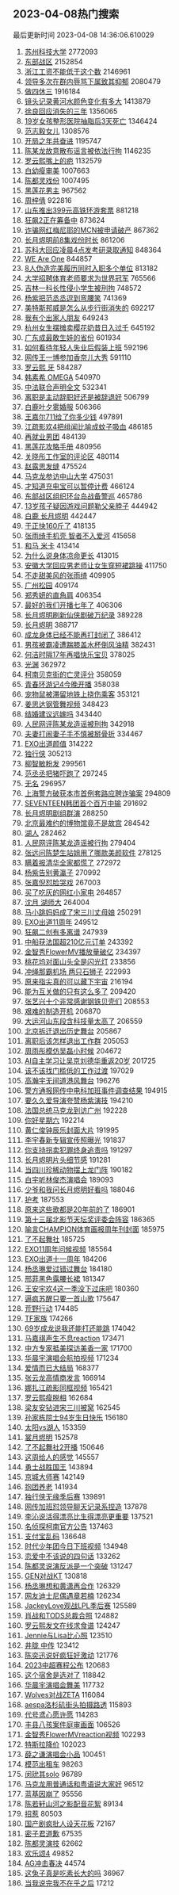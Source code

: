 ## 2023-04-08热门搜索 
最后更新时间 2023-04-08 14:36:06.610029 
1. [苏州科技大学](https://s.weibo.com/weibo?q=%E8%8B%8F%E5%B7%9E%E7%A7%91%E6%8A%80%E5%A4%A7%E5%AD%A6&t=31&band_rank=35&Refer=top) 2772093
1. [东部战区](https://s.weibo.com/weibo?q=%23%E4%B8%9C%E9%83%A8%E6%88%98%E5%8C%BA%23&t=31&band_rank=1&Refer=top) 2152854
1. [浙江工资不能低于这个数](https://s.weibo.com/weibo?q=%23%E6%B5%99%E6%B1%9F%E5%B7%A5%E8%B5%84%E4%B8%8D%E8%83%BD%E4%BD%8E%E4%BA%8E%E8%BF%99%E4%B8%AA%E6%95%B0%23&t=31&band_rank=47&Refer=top) 2146961
1. [领导多次在群内辱骂下属致其抑郁](https://s.weibo.com/weibo?q=%23%E9%A2%86%E5%AF%BC%E5%A4%9A%E6%AC%A1%E5%9C%A8%E7%BE%A4%E5%86%85%E8%BE%B1%E9%AA%82%E4%B8%8B%E5%B1%9E%E8%87%B4%E5%85%B6%E6%8A%91%E9%83%81%23&t=31&band_rank=31&Refer=top) 2080479
1. [做四休三](https://s.weibo.com/weibo?q=%E5%81%9A%E5%9B%9B%E4%BC%91%E4%B8%89&t=31&band_rank=1&Refer=top) 1916184
1. [镜头记录黄河水颜色变化有多大](https://s.weibo.com/weibo?q=%23%E9%95%9C%E5%A4%B4%E8%AE%B0%E5%BD%95%E9%BB%84%E6%B2%B3%E6%B0%B4%E9%A2%9C%E8%89%B2%E5%8F%98%E5%8C%96%E6%9C%89%E5%A4%9A%E5%A4%A7%23&t=31&band_rank=3&Refer=top) 1413879
1. [徐良回应消失的三年](https://s.weibo.com/weibo?q=%23%E5%BE%90%E8%89%AF%E5%9B%9E%E5%BA%94%E6%B6%88%E5%A4%B1%E7%9A%84%E4%B8%89%E5%B9%B4%23&t=31&band_rank=42&Refer=top) 1356065
1. [19岁女孩整形医院抽脂后3天死亡](https://s.weibo.com/weibo?q=%2319%E5%B2%81%E5%A5%B3%E5%AD%A9%E6%95%B4%E5%BD%A2%E5%8C%BB%E9%99%A2%E6%8A%BD%E8%84%82%E5%90%8E3%E5%A4%A9%E6%AD%BB%E4%BA%A1%23&t=31&band_rank=13&Refer=top) 1346424
1. [范志毅女儿](https://s.weibo.com/weibo?q=%E8%8C%83%E5%BF%97%E6%AF%85%E5%A5%B3%E5%84%BF&t=31&band_rank=2&Refer=top) 1308576
1. [开局之年共奋进](https://s.weibo.com/weibo?q=%23%E5%BC%80%E5%B1%80%E4%B9%8B%E5%B9%B4%E5%85%B1%E5%A5%8B%E8%BF%9B%23&t=31&band_rank=3&Refer=top) 1195747
1. [陈某龙故意散布谣言被依法行拘](https://s.weibo.com/weibo?q=%23%E9%99%88%E6%9F%90%E9%BE%99%E6%95%85%E6%84%8F%E6%95%A3%E5%B8%83%E8%B0%A3%E8%A8%80%E8%A2%AB%E4%BE%9D%E6%B3%95%E8%A1%8C%E6%8B%98%23&t=31&band_rank=4&Refer=top) 1146235
1. [罗云熙嘴上的疤](https://s.weibo.com/weibo?q=%23%E7%BD%97%E4%BA%91%E7%86%99%E5%98%B4%E4%B8%8A%E7%9A%84%E7%96%A4%23&t=31&band_rank=4&Refer=top) 1132579
1. [白幼瘦审美](https://s.weibo.com/weibo?q=%E7%99%BD%E5%B9%BC%E7%98%A6%E5%AE%A1%E7%BE%8E&t=31&band_rank=32&Refer=top) 1007663
1. [陈都灵戏份](https://s.weibo.com/weibo?q=%E9%99%88%E9%83%BD%E7%81%B5%E6%88%8F%E4%BB%BD&t=31&band_rank=7&Refer=top) 1007495
1. [黑莲花男主](https://s.weibo.com/weibo?q=%E9%BB%91%E8%8E%B2%E8%8A%B1%E7%94%B7%E4%B8%BB&t=31&band_rank=5&Refer=top) 967562
1. [周梓倩](https://s.weibo.com/weibo?q=%E5%91%A8%E6%A2%93%E5%80%A9&t=31&band_rank=18&Refer=top) 922816
1. [山东推出399元高铁环游套票](https://s.weibo.com/weibo?q=%23%E5%B1%B1%E4%B8%9C%E6%8E%A8%E5%87%BA399%E5%85%83%E9%AB%98%E9%93%81%E7%8E%AF%E6%B8%B8%E5%A5%97%E7%A5%A8%23&t=31&band_rank=34&Refer=top) 881218
1. [狂飙2正在筹备中](https://s.weibo.com/weibo?q=%23%E7%8B%82%E9%A3%992%E6%AD%A3%E5%9C%A8%E7%AD%B9%E5%A4%87%E4%B8%AD%23&t=31&band_rank=37&Refer=top) 873624
1. [诈骗网红梅尼耶的MCN被申请破产](https://s.weibo.com/weibo?q=%23%E8%AF%88%E9%AA%97%E7%BD%91%E7%BA%A2%E6%A2%85%E5%B0%BC%E8%80%B6%E7%9A%84MCN%E8%A2%AB%E7%94%B3%E8%AF%B7%E7%A0%B4%E4%BA%A7%23&t=31&band_rank=6&Refer=top) 867362
1. [长月烬明前8集戏份时长](https://s.weibo.com/weibo?q=%23%E9%95%BF%E6%9C%88%E7%83%AC%E6%98%8E%E5%89%8D8%E9%9B%86%E6%88%8F%E4%BB%BD%E6%97%B6%E9%95%BF%23&t=31&band_rank=35&Refer=top) 861206
1. [苏科大回应凌晨4点发考研录取通知](https://s.weibo.com/weibo?q=%23%E8%8B%8F%E7%A7%91%E5%A4%A7%E5%9B%9E%E5%BA%94%E5%87%8C%E6%99%A84%E7%82%B9%E5%8F%91%E8%80%83%E7%A0%94%E5%BD%95%E5%8F%96%E9%80%9A%E7%9F%A5%23&t=31&band_rank=24&Refer=top) 848364
1. [WE Are One](https://s.weibo.com/weibo?q=WE%20Are%20One&t=31&band_rank=8&Refer=top) 844857
1. [8人伪造完美履历同时入职多个单位](https://s.weibo.com/weibo?q=%238%E4%BA%BA%E4%BC%AA%E9%80%A0%E5%AE%8C%E7%BE%8E%E5%B1%A5%E5%8E%86%E5%90%8C%E6%97%B6%E5%85%A5%E8%81%8C%E5%A4%9A%E4%B8%AA%E5%8D%95%E4%BD%8D%23&t=31&band_rank=12&Refer=top) 813182
1. [大学招聘体育老师要求为世界冠军](https://s.weibo.com/weibo?q=%23%E5%A4%A7%E5%AD%A6%E6%8B%9B%E8%81%98%E4%BD%93%E8%82%B2%E8%80%81%E5%B8%88%E8%A6%81%E6%B1%82%E4%B8%BA%E4%B8%96%E7%95%8C%E5%86%A0%E5%86%9B%23&t=31&band_rank=19&Refer=top) 765566
1. [吉林一科长性侵小学生被刑拘](https://s.weibo.com/weibo?q=%23%E5%90%89%E6%9E%97%E4%B8%80%E7%A7%91%E9%95%BF%E6%80%A7%E4%BE%B5%E5%B0%8F%E5%AD%A6%E7%94%9F%E8%A2%AB%E5%88%91%E6%8B%98%23&t=31&band_rank=4&Refer=top) 748572
1. [杨紫把范丞丞逗到弯腰笑](https://s.weibo.com/weibo?q=%23%E6%9D%A8%E7%B4%AB%E6%8A%8A%E8%8C%83%E4%B8%9E%E4%B8%9E%E9%80%97%E5%88%B0%E5%BC%AF%E8%85%B0%E7%AC%91%23&t=31&band_rank=5&Refer=top) 741369
1. [美特斯邦威是怎么从步行街消失的](https://s.weibo.com/weibo?q=%23%E7%BE%8E%E7%89%B9%E6%96%AF%E9%82%A6%E5%A8%81%E6%98%AF%E6%80%8E%E4%B9%88%E4%BB%8E%E6%AD%A5%E8%A1%8C%E8%A1%97%E6%B6%88%E5%A4%B1%E7%9A%84%23&t=31&band_rank=36&Refer=top) 692217
1. [我有个出家人朋友](https://s.weibo.com/weibo?q=%E6%88%91%E6%9C%89%E4%B8%AA%E5%87%BA%E5%AE%B6%E4%BA%BA%E6%9C%8B%E5%8F%8B&t=31&band_rank=32&Refer=top) 649243
1. [杭州女生摆摊卖樱花奶昔日入过千](https://s.weibo.com/weibo?q=%23%E6%9D%AD%E5%B7%9E%E5%A5%B3%E7%94%9F%E6%91%86%E6%91%8A%E5%8D%96%E6%A8%B1%E8%8A%B1%E5%A5%B6%E6%98%94%E6%97%A5%E5%85%A5%E8%BF%87%E5%8D%83%23&t=31&band_rank=24&Refer=top) 645192
1. [广东成最敢生娃的省份](https://s.weibo.com/weibo?q=%23%E5%B9%BF%E4%B8%9C%E6%88%90%E6%9C%80%E6%95%A2%E7%94%9F%E5%A8%83%E7%9A%84%E7%9C%81%E4%BB%BD%23&t=31&band_rank=23&Refer=top) 601934
1. [如何看待年轻人失业后假装上班](https://s.weibo.com/weibo?q=%23%E5%A6%82%E4%BD%95%E7%9C%8B%E5%BE%85%E5%B9%B4%E8%BD%BB%E4%BA%BA%E5%A4%B1%E4%B8%9A%E5%90%8E%E5%81%87%E8%A3%85%E4%B8%8A%E7%8F%AD%23&t=31&band_rank=9&Refer=top) 592196
1. [网传王一博参加香奈儿大秀](https://s.weibo.com/weibo?q=%23%E7%BD%91%E4%BC%A0%E7%8E%8B%E4%B8%80%E5%8D%9A%E5%8F%82%E5%8A%A0%E9%A6%99%E5%A5%88%E5%84%BF%E5%A4%A7%E7%A7%80%23&t=31&band_rank=49&Refer=top) 591110
1. [罗云熙 牙](https://s.weibo.com/weibo?q=%E7%BD%97%E4%BA%91%E7%86%99%20%E7%89%99&t=31&band_rank=11&Refer=top) 584287
1. [韩素希 OMEGA](https://s.weibo.com/weibo?q=%E9%9F%A9%E7%B4%A0%E5%B8%8C%20OMEGA&t=31&band_rank=7&Refer=top) 540970
1. [中法联合声明全文](https://s.weibo.com/weibo?q=%23%E4%B8%AD%E6%B3%95%E8%81%94%E5%90%88%E5%A3%B0%E6%98%8E%E5%85%A8%E6%96%87%23&t=31&band_rank=8&Refer=top) 532341
1. [离职是主动辞职好还是被辞退好](https://s.weibo.com/weibo?q=%23%E7%A6%BB%E8%81%8C%E6%98%AF%E4%B8%BB%E5%8A%A8%E8%BE%9E%E8%81%8C%E5%A5%BD%E8%BF%98%E6%98%AF%E8%A2%AB%E8%BE%9E%E9%80%80%E5%A5%BD%23&t=31&band_rank=9&Refer=top) 506799
1. [白鹿叶夕雾婚服](https://s.weibo.com/weibo?q=%23%E7%99%BD%E9%B9%BF%E5%8F%B6%E5%A4%95%E9%9B%BE%E5%A9%9A%E6%9C%8D%23&t=31&band_rank=10&Refer=top) 506366
1. [王嘉尔711给了你多少钱](https://s.weibo.com/weibo?q=%23%E7%8E%8B%E5%98%89%E5%B0%94711%E7%BB%99%E4%BA%86%E4%BD%A0%E5%A4%9A%E5%B0%91%E9%92%B1%23&t=31&band_rank=33&Refer=top) 497891
1. [江疏影欢4把绯闻比喻成蚊子吸血](https://s.weibo.com/weibo?q=%23%E6%B1%9F%E7%96%8F%E5%BD%B1%E6%AC%A24%E6%8A%8A%E7%BB%AF%E9%97%BB%E6%AF%94%E5%96%BB%E6%88%90%E8%9A%8A%E5%AD%90%E5%90%B8%E8%A1%80%23&t=31&band_rank=29&Refer=top) 486185
1. [再就业男团](https://s.weibo.com/weibo?q=%E5%86%8D%E5%B0%B1%E4%B8%9A%E7%94%B7%E5%9B%A2&t=31&band_rank=12&Refer=top) 484139
1. [黑莲花攻略手册](https://s.weibo.com/weibo?q=%E9%BB%91%E8%8E%B2%E8%8A%B1%E6%94%BB%E7%95%A5%E6%89%8B%E5%86%8C&t=31&band_rank=24&Refer=top) 480956
1. [关晓彤工作室的评论区](https://s.weibo.com/weibo?q=%23%E5%85%B3%E6%99%93%E5%BD%A4%E5%B7%A5%E4%BD%9C%E5%AE%A4%E7%9A%84%E8%AF%84%E8%AE%BA%E5%8C%BA%23&t=31&band_rank=13&Refer=top) 480114
1. [赵露思发缝](https://s.weibo.com/weibo?q=%23%E8%B5%B5%E9%9C%B2%E6%80%9D%E5%8F%91%E7%BC%9D%23&t=31&band_rank=26&Refer=top) 475524
1. [马克龙参访中山大学](https://s.weibo.com/weibo?q=%23%E9%A9%AC%E5%85%8B%E9%BE%99%E5%8F%82%E8%AE%BF%E4%B8%AD%E5%B1%B1%E5%A4%A7%E5%AD%A6%23&t=31&band_rank=19&Refer=top) 475031
1. [才知道充电宝可以暂停计费](https://s.weibo.com/weibo?q=%23%E6%89%8D%E7%9F%A5%E9%81%93%E5%85%85%E7%94%B5%E5%AE%9D%E5%8F%AF%E4%BB%A5%E6%9A%82%E5%81%9C%E8%AE%A1%E8%B4%B9%23&t=31&band_rank=10&Refer=top) 466124
1. [东部战区组织环台岛战备警巡](https://s.weibo.com/weibo?q=%23%E4%B8%9C%E9%83%A8%E6%88%98%E5%8C%BA%E7%BB%84%E7%BB%87%E7%8E%AF%E5%8F%B0%E5%B2%9B%E6%88%98%E5%A4%87%E8%AD%A6%E5%B7%A1%23&t=31&band_rank=10&Refer=top) 465786
1. [13岁孩子疑因游戏问题勒父亲脖子](https://s.weibo.com/weibo?q=%2313%E5%B2%81%E5%AD%A9%E5%AD%90%E7%96%91%E5%9B%A0%E6%B8%B8%E6%88%8F%E9%97%AE%E9%A2%98%E5%8B%92%E7%88%B6%E4%BA%B2%E8%84%96%E5%AD%90%23&t=31&band_rank=30&Refer=top) 444942
1. [白鹿 长月烬明](https://s.weibo.com/weibo?q=%E7%99%BD%E9%B9%BF%20%E9%95%BF%E6%9C%88%E7%83%AC%E6%98%8E&t=31&band_rank=22&Refer=top) 442447
1. [于正快160斤了](https://s.weibo.com/weibo?q=%23%E4%BA%8E%E6%AD%A3%E5%BF%AB160%E6%96%A4%E4%BA%86%23&t=31&band_rank=26&Refer=top) 418135
1. [张雨绮手机壳 智者不入爱河](https://s.weibo.com/weibo?q=%E5%BC%A0%E9%9B%A8%E7%BB%AE%E6%89%8B%E6%9C%BA%E5%A3%B3%20%E6%99%BA%E8%80%85%E4%B8%8D%E5%85%A5%E7%88%B1%E6%B2%B3&t=31&band_rank=11&Refer=top) 415658
1. [和马 米卡](https://s.weibo.com/weibo?q=%E5%92%8C%E9%A9%AC%20%E7%B1%B3%E5%8D%A1&t=31&band_rank=12&Refer=top) 413414
1. [为什么说身体凉命更长](https://s.weibo.com/weibo?q=%23%E4%B8%BA%E4%BB%80%E4%B9%88%E8%AF%B4%E8%BA%AB%E4%BD%93%E5%87%89%E5%91%BD%E6%9B%B4%E9%95%BF%23&t=31&band_rank=15&Refer=top) 413015
1. [安徽大学回应男老师让女生穿短裙跳操](https://s.weibo.com/weibo?q=%23%E5%AE%89%E5%BE%BD%E5%A4%A7%E5%AD%A6%E5%9B%9E%E5%BA%94%E7%94%B7%E8%80%81%E5%B8%88%E8%AE%A9%E5%A5%B3%E7%94%9F%E7%A9%BF%E7%9F%AD%E8%A3%99%E8%B7%B3%E6%93%8D%23&t=31&band_rank=13&Refer=top) 411750
1. [不走甜美风的张雨绮](https://s.weibo.com/weibo?q=%23%E4%B8%8D%E8%B5%B0%E7%94%9C%E7%BE%8E%E9%A3%8E%E7%9A%84%E5%BC%A0%E9%9B%A8%E7%BB%AE%23&t=31&band_rank=11&Refer=top) 409905
1. [广州松园](https://s.weibo.com/weibo?q=%E5%B9%BF%E5%B7%9E%E6%9D%BE%E5%9B%AD&t=31&band_rank=14&Refer=top) 409174
1. [郑秀妍的直角肩](https://s.weibo.com/weibo?q=%23%E9%83%91%E7%A7%80%E5%A6%8D%E7%9A%84%E7%9B%B4%E8%A7%92%E8%82%A9%23&t=31&band_rank=41&Refer=top) 406354
1. [最好的我们开播七年了](https://s.weibo.com/weibo?q=%23%E6%9C%80%E5%A5%BD%E7%9A%84%E6%88%91%E4%BB%AC%E5%BC%80%E6%92%AD%E4%B8%83%E5%B9%B4%E4%BA%86%23&t=31&band_rank=31&Refer=top) 406306
1. [长月烬明刷新仙侠剧破万纪录](https://s.weibo.com/weibo?q=%23%E9%95%BF%E6%9C%88%E7%83%AC%E6%98%8E%E5%88%B7%E6%96%B0%E4%BB%99%E4%BE%A0%E5%89%A7%E7%A0%B4%E4%B8%87%E7%BA%AA%E5%BD%95%23&t=31&band_rank=13&Refer=top) 389228
1. [长月烬明](https://s.weibo.com/weibo?q=%E9%95%BF%E6%9C%88%E7%83%AC%E6%98%8E&t=31&band_rank=16&Refer=top) 388717
1. [成龙身体已经不能再打封闭了](https://s.weibo.com/weibo?q=%23%E6%88%90%E9%BE%99%E8%BA%AB%E4%BD%93%E5%B7%B2%E7%BB%8F%E4%B8%8D%E8%83%BD%E5%86%8D%E6%89%93%E5%B0%81%E9%97%AD%E4%BA%86%23&t=31&band_rank=17&Refer=top) 386412
1. [男孩被霸凌遭踹膝盖水杯倒风油精](https://s.weibo.com/weibo?q=%23%E7%94%B7%E5%AD%A9%E8%A2%AB%E9%9C%B8%E5%87%8C%E9%81%AD%E8%B8%B9%E8%86%9D%E7%9B%96%E6%B0%B4%E6%9D%AF%E5%80%92%E9%A3%8E%E6%B2%B9%E7%B2%BE%23&t=31&band_rank=44&Refer=top) 382431
1. [何洁时隔17年再唱快乐宝贝](https://s.weibo.com/weibo?q=%23%E4%BD%95%E6%B4%81%E6%97%B6%E9%9A%9417%E5%B9%B4%E5%86%8D%E5%94%B1%E5%BF%AB%E4%B9%90%E5%AE%9D%E8%B4%9D%23&t=31&band_rank=40&Refer=top) 378025
1. [光渊](https://s.weibo.com/weibo?q=%E5%85%89%E6%B8%8A&t=31&band_rank=23&Refer=top) 362972
1. [柯南贝克街的亡灵评分](https://s.weibo.com/weibo?q=%23%E6%9F%AF%E5%8D%97%E8%B4%9D%E5%85%8B%E8%A1%97%E7%9A%84%E4%BA%A1%E7%81%B5%E8%AF%84%E5%88%86%23&t=31&band_rank=43&Refer=top) 358059
1. [青春环游记4今晚开播](https://s.weibo.com/weibo?q=%23%E9%9D%92%E6%98%A5%E7%8E%AF%E6%B8%B8%E8%AE%B04%E4%BB%8A%E6%99%9A%E5%BC%80%E6%92%AD%23&t=31&band_rank=27&Refer=top) 358038
1. [宠物鼠被滞留地铁上挠伤乘客](https://s.weibo.com/weibo?q=%23%E5%AE%A0%E7%89%A9%E9%BC%A0%E8%A2%AB%E6%BB%9E%E7%95%99%E5%9C%B0%E9%93%81%E4%B8%8A%E6%8C%A0%E4%BC%A4%E4%B9%98%E5%AE%A2%23&t=31&band_rank=49&Refer=top) 353121
1. [姜思达钢管舞视频](https://s.weibo.com/weibo?q=%23%E5%A7%9C%E6%80%9D%E8%BE%BE%E9%92%A2%E7%AE%A1%E8%88%9E%E8%A7%86%E9%A2%91%23&t=31&band_rank=21&Refer=top) 348423
1. [结婚建议远嫁吗](https://s.weibo.com/weibo?q=%23%E7%BB%93%E5%A9%9A%E5%BB%BA%E8%AE%AE%E8%BF%9C%E5%AB%81%E5%90%97%23&t=31&band_rank=49&Refer=top) 343440
1. [人民网评陈某龙造谣被刑拘](https://s.weibo.com/weibo?q=%23%E4%BA%BA%E6%B0%91%E7%BD%91%E8%AF%84%E9%99%88%E6%9F%90%E9%BE%99%E9%80%A0%E8%B0%A3%E8%A2%AB%E5%88%91%E6%8B%98%23&t=31&band_rank=36&Refer=top) 342918
1. [夫妻打闹妻子手不慎被掰骨折](https://s.weibo.com/weibo?q=%23%E5%A4%AB%E5%A6%BB%E6%89%93%E9%97%B9%E5%A6%BB%E5%AD%90%E6%89%8B%E4%B8%8D%E6%85%8E%E8%A2%AB%E6%8E%B0%E9%AA%A8%E6%8A%98%23&t=31&band_rank=48&Refer=top) 334467
1. [EXO出道颜值](https://s.weibo.com/weibo?q=%23EXO%E5%87%BA%E9%81%93%E9%A2%9C%E5%80%BC%23&t=31&band_rank=35&Refer=top) 314222
1. [独行侠](https://s.weibo.com/weibo?q=%E7%8B%AC%E8%A1%8C%E4%BE%A0&t=31&band_rank=47&Refer=top) 305213
1. [柳智敏粉发](https://s.weibo.com/weibo?q=%23%E6%9F%B3%E6%99%BA%E6%95%8F%E7%B2%89%E5%8F%91%23&t=31&band_rank=31&Refer=top) 299561
1. [范丞丞把猪吓跑了](https://s.weibo.com/weibo?q=%23%E8%8C%83%E4%B8%9E%E4%B8%9E%E6%8A%8A%E7%8C%AA%E5%90%93%E8%B7%91%E4%BA%86%23&t=31&band_rank=18&Refer=top) 297245
1. [无名](https://s.weibo.com/weibo?q=%E6%97%A0%E5%90%8D&t=31&band_rank=27&Refer=top) 296957
1. [上海警方破获本市首例套路应聘诈骗案](https://s.weibo.com/weibo?q=%23%E4%B8%8A%E6%B5%B7%E8%AD%A6%E6%96%B9%E7%A0%B4%E8%8E%B7%E6%9C%AC%E5%B8%82%E9%A6%96%E4%BE%8B%E5%A5%97%E8%B7%AF%E5%BA%94%E8%81%98%E8%AF%88%E9%AA%97%E6%A1%88%23&t=31&band_rank=33&Refer=top) 294809
1. [SEVENTEEN韩团首个百万中输](https://s.weibo.com/weibo?q=%23SEVENTEEN%E9%9F%A9%E5%9B%A2%E9%A6%96%E4%B8%AA%E7%99%BE%E4%B8%87%E4%B8%AD%E8%BE%93%23&t=31&band_rank=21&Refer=top) 291692
1. [长月烬明剧组群演](https://s.weibo.com/weibo?q=%23%E9%95%BF%E6%9C%88%E7%83%AC%E6%98%8E%E5%89%A7%E7%BB%84%E7%BE%A4%E6%BC%94%23&t=31&band_rank=34&Refer=top) 288250
1. [北京最难约的博物馆竟不是故宫](https://s.weibo.com/weibo?q=%23%E5%8C%97%E4%BA%AC%E6%9C%80%E9%9A%BE%E7%BA%A6%E7%9A%84%E5%8D%9A%E7%89%A9%E9%A6%86%E7%AB%9F%E4%B8%8D%E6%98%AF%E6%95%85%E5%AE%AB%23&t=31&band_rank=49&Refer=top) 284542
1. [湖人](https://s.weibo.com/weibo?q=%E6%B9%96%E4%BA%BA&t=31&band_rank=26&Refer=top) 282462
1. [人民网评陈某龙造谣被行拘](https://s.weibo.com/weibo?q=%23%E4%BA%BA%E6%B0%91%E7%BD%91%E8%AF%84%E9%99%88%E6%9F%90%E9%BE%99%E9%80%A0%E8%B0%A3%E8%A2%AB%E8%A1%8C%E6%8B%98%23&t=31&band_rank=28&Refer=top) 279404
1. [张远问陈楚生站姐用了哪款美颜软件](https://s.weibo.com/weibo?q=%23%E5%BC%A0%E8%BF%9C%E9%97%AE%E9%99%88%E6%A5%9A%E7%94%9F%E7%AB%99%E5%A7%90%E7%94%A8%E4%BA%86%E5%93%AA%E6%AC%BE%E7%BE%8E%E9%A2%9C%E8%BD%AF%E4%BB%B6%23&t=31&band_rank=23&Refer=top) 278125
1. [瞒着报清华全家都慌了](https://s.weibo.com/weibo?q=%23%E7%9E%92%E7%9D%80%E6%8A%A5%E6%B8%85%E5%8D%8E%E5%85%A8%E5%AE%B6%E9%83%BD%E6%85%8C%E4%BA%86%23&t=31&band_rank=35&Refer=top) 272972
1. [杨紫告别黄瀛子](https://s.weibo.com/weibo?q=%23%E6%9D%A8%E7%B4%AB%E5%91%8A%E5%88%AB%E9%BB%84%E7%80%9B%E5%AD%90%23&t=31&band_rank=18&Refer=top) 270992
1. [张嘉倪怼脸哭戏](https://s.weibo.com/weibo?q=%23%E5%BC%A0%E5%98%89%E5%80%AA%E6%80%BC%E8%84%B8%E5%93%AD%E6%88%8F%23&t=31&band_rank=45&Refer=top) 267003
1. [买了吃灰的网红小家电](https://s.weibo.com/weibo?q=%23%E4%B9%B0%E4%BA%86%E5%90%83%E7%81%B0%E7%9A%84%E7%BD%91%E7%BA%A2%E5%B0%8F%E5%AE%B6%E7%94%B5%23&t=31&band_rank=49&Refer=top) 264857
1. [沈月 湖师大](https://s.weibo.com/weibo?q=%E6%B2%88%E6%9C%88%20%E6%B9%96%E5%B8%88%E5%A4%A7&t=31&band_rank=19&Refer=top) 264004
1. [马小跳妈妈成了宋三川丈母娘](https://s.weibo.com/weibo?q=%23%E9%A9%AC%E5%B0%8F%E8%B7%B3%E5%A6%88%E5%A6%88%E6%88%90%E4%BA%86%E5%AE%8B%E4%B8%89%E5%B7%9D%E4%B8%88%E6%AF%8D%E5%A8%98%23&t=31&band_rank=20&Refer=top) 250291
1. [EXO出道11周年](https://s.weibo.com/weibo?q=EXO%E5%87%BA%E9%81%9311%E5%91%A8%E5%B9%B4&t=31&band_rank=21&Refer=top) 249512
1. [狂飙二创有多离谱](https://s.weibo.com/weibo?q=%23%E7%8B%82%E9%A3%99%E4%BA%8C%E5%88%9B%E6%9C%89%E5%A4%9A%E7%A6%BB%E8%B0%B1%23&t=31&band_rank=22&Refer=top) 247939
1. [中船获法国超210亿元订单](https://s.weibo.com/weibo?q=%23%E4%B8%AD%E8%88%B9%E8%8E%B7%E6%B3%95%E5%9B%BD%E8%B6%85210%E4%BA%BF%E5%85%83%E8%AE%A2%E5%8D%95%23&t=31&band_rank=46&Refer=top) 243392
1. [金智秀FlowerMV播放量破亿](https://s.weibo.com/weibo?q=%23%E9%87%91%E6%99%BA%E7%A7%80FlowerMV%E6%92%AD%E6%94%BE%E9%87%8F%E7%A0%B4%E4%BA%BF%23&t=31&band_rank=37&Refer=top) 234397
1. [桃花坞对面山头全是闪光灯](https://s.weibo.com/weibo?q=%23%E6%A1%83%E8%8A%B1%E5%9D%9E%E5%AF%B9%E9%9D%A2%E5%B1%B1%E5%A4%B4%E5%85%A8%E6%98%AF%E9%97%AA%E5%85%89%E7%81%AF%23&t=31&band_rank=26&Refer=top) 233856
1. [冲绳那霸机场 两只石狮子](https://s.weibo.com/weibo?q=%E5%86%B2%E7%BB%B3%E9%82%A3%E9%9C%B8%E6%9C%BA%E5%9C%BA%20%E4%B8%A4%E5%8F%AA%E7%9F%B3%E7%8B%AE%E5%AD%90&t=31&band_rank=40&Refer=top) 222993
1. [原来指尖真的可以藏下宇宙](https://s.weibo.com/weibo?q=%23%E5%8E%9F%E6%9D%A5%E6%8C%87%E5%B0%96%E7%9C%9F%E7%9A%84%E5%8F%AF%E4%BB%A5%E8%97%8F%E4%B8%8B%E5%AE%87%E5%AE%99%23&t=31&band_rank=34&Refer=top) 216194
1. [能为互关做的只有这么多了](https://s.weibo.com/weibo?q=%E8%83%BD%E4%B8%BA%E4%BA%92%E5%85%B3%E5%81%9A%E7%9A%84%E5%8F%AA%E6%9C%89%E8%BF%99%E4%B9%88%E5%A4%9A%E4%BA%86&t=31&band_rank=33&Refer=top) 209420
1. [张艺兴十个非常感谢钢铁贝壳们](https://s.weibo.com/weibo?q=%23%E5%BC%A0%E8%89%BA%E5%85%B4%E5%8D%81%E4%B8%AA%E9%9D%9E%E5%B8%B8%E6%84%9F%E8%B0%A2%E9%92%A2%E9%93%81%E8%B4%9D%E5%A3%B3%E4%BB%AC%23&t=31&band_rank=36&Refer=top) 208553
1. [艰难的制造开机](https://s.weibo.com/weibo?q=%23%E8%89%B0%E9%9A%BE%E7%9A%84%E5%88%B6%E9%80%A0%E5%BC%80%E6%9C%BA%23&t=31&band_rank=28&Refer=top) 206870
1. [大运河山东段含科技量太高了](https://s.weibo.com/weibo?q=%23%E5%A4%A7%E8%BF%90%E6%B2%B3%E5%B1%B1%E4%B8%9C%E6%AE%B5%E5%90%AB%E7%A7%91%E6%8A%80%E9%87%8F%E5%A4%AA%E9%AB%98%E4%BA%86%23&t=31&band_rank=34&Refer=top) 206559
1. [北京拆迁退出历史舞台](https://s.weibo.com/weibo?q=%23%E5%8C%97%E4%BA%AC%E6%8B%86%E8%BF%81%E9%80%80%E5%87%BA%E5%8E%86%E5%8F%B2%E8%88%9E%E5%8F%B0%23&t=31&band_rank=30&Refer=top) 205867
1. [离职后该怎样退出工作群](https://s.weibo.com/weibo?q=%23%E7%A6%BB%E8%81%8C%E5%90%8E%E8%AF%A5%E6%80%8E%E6%A0%B7%E9%80%80%E5%87%BA%E5%B7%A5%E4%BD%9C%E7%BE%A4%23&t=31&band_rank=23&Refer=top) 205053
1. [周雨彤模仿吴磊小时候](https://s.weibo.com/weibo?q=%23%E5%91%A8%E9%9B%A8%E5%BD%A4%E6%A8%A1%E4%BB%BF%E5%90%B4%E7%A3%8A%E5%B0%8F%E6%97%B6%E5%80%99%23&t=31&band_rank=34&Refer=top) 204672
1. [AI自主学习让吴京刘德华重返20岁](https://s.weibo.com/weibo?q=%23AI%E8%87%AA%E4%B8%BB%E5%AD%A6%E4%B9%A0%E8%AE%A9%E5%90%B4%E4%BA%AC%E5%88%98%E5%BE%B7%E5%8D%8E%E9%87%8D%E8%BF%9420%E5%B2%81%23&t=31&band_rank=33&Refer=top) 201725
1. [该不该找门槛低的工作过渡](https://s.weibo.com/weibo?q=%23%E8%AF%A5%E4%B8%8D%E8%AF%A5%E6%89%BE%E9%97%A8%E6%A7%9B%E4%BD%8E%E7%9A%84%E5%B7%A5%E4%BD%9C%E8%BF%87%E6%B8%A1%23&t=31&band_rank=34&Refer=top) 197029
1. [高瀚宇无间道港风舞台](https://s.weibo.com/weibo?q=%23%E9%AB%98%E7%80%9A%E5%AE%87%E6%97%A0%E9%97%B4%E9%81%93%E6%B8%AF%E9%A3%8E%E8%88%9E%E5%8F%B0%23&t=31&band_rank=35&Refer=top) 196276
1. [警方通报网传中电科加班事件调查结果](https://s.weibo.com/weibo?q=%23%E8%AD%A6%E6%96%B9%E9%80%9A%E6%8A%A5%E7%BD%91%E4%BC%A0%E4%B8%AD%E7%94%B5%E7%A7%91%E5%8A%A0%E7%8F%AD%E4%BA%8B%E4%BB%B6%E8%B0%83%E6%9F%A5%E7%BB%93%E6%9E%9C%23&t=31&band_rank=24&Refer=top) 194915
1. [要久久爱导演夸赞杨紫演技](https://s.weibo.com/weibo?q=%23%E8%A6%81%E4%B9%85%E4%B9%85%E7%88%B1%E5%AF%BC%E6%BC%94%E5%A4%B8%E8%B5%9E%E6%9D%A8%E7%B4%AB%E6%BC%94%E6%8A%80%23&t=31&band_rank=36&Refer=top) 194210
1. [法国总统马克龙到访广州](https://s.weibo.com/weibo?q=%23%E6%B3%95%E5%9B%BD%E6%80%BB%E7%BB%9F%E9%A9%AC%E5%85%8B%E9%BE%99%E5%88%B0%E8%AE%BF%E5%B9%BF%E5%B7%9E%23&t=31&band_rank=25&Refer=top) 192228
1. [你好星期六](https://s.weibo.com/weibo?q=%E4%BD%A0%E5%A5%BD%E6%98%9F%E6%9C%9F%E5%85%AD&t=31&band_rank=26&Refer=top) 192214
1. [黄仁俊钟辰乐封面大片](https://s.weibo.com/weibo?q=%23%E9%BB%84%E4%BB%81%E4%BF%8A%E9%92%9F%E8%BE%B0%E4%B9%90%E5%B0%81%E9%9D%A2%E5%A4%A7%E7%89%87%23&t=31&band_rank=35&Refer=top) 191995
1. [李宇春新专辑宣传照曝光](https://s.weibo.com/weibo?q=%23%E6%9D%8E%E5%AE%87%E6%98%A5%E6%96%B0%E4%B8%93%E8%BE%91%E5%AE%A3%E4%BC%A0%E7%85%A7%E6%9B%9D%E5%85%89%23&t=31&band_rank=37&Refer=top) 191837
1. [你支持拐卖犯罪终身追责吗](https://s.weibo.com/weibo?q=%23%E4%BD%A0%E6%94%AF%E6%8C%81%E6%8B%90%E5%8D%96%E7%8A%AF%E7%BD%AA%E7%BB%88%E8%BA%AB%E8%BF%BD%E8%B4%A3%E5%90%97%23&t=31&band_rank=38&Refer=top) 191297
1. [长月烬明片头细节感](https://s.weibo.com/weibo?q=%23%E9%95%BF%E6%9C%88%E7%83%AC%E6%98%8E%E7%89%87%E5%A4%B4%E7%BB%86%E8%8A%82%E6%84%9F%23&t=31&band_rank=39&Refer=top) 191281
1. [当四川珍稀动物摆上龙门阵](https://s.weibo.com/weibo?q=%23%E5%BD%93%E5%9B%9B%E5%B7%9D%E7%8F%8D%E7%A8%80%E5%8A%A8%E7%89%A9%E6%91%86%E4%B8%8A%E9%BE%99%E9%97%A8%E9%98%B5%23&t=31&band_rank=41&Refer=top) 190182
1. [白宇听林俊杰演唱会](https://s.weibo.com/weibo?q=%23%E7%99%BD%E5%AE%87%E5%90%AC%E6%9E%97%E4%BF%8A%E6%9D%B0%E6%BC%94%E5%94%B1%E4%BC%9A%23&t=31&band_rank=33&Refer=top) 189093
1. [少爷和我问长月烬明好看吗](https://s.weibo.com/weibo?q=%23%E5%B0%91%E7%88%B7%E5%92%8C%E6%88%91%E9%97%AE%E9%95%BF%E6%9C%88%E7%83%AC%E6%98%8E%E5%A5%BD%E7%9C%8B%E5%90%97%23&t=31&band_rank=26&Refer=top) 188046
1. [护考](https://s.weibo.com/weibo?q=%E6%8A%A4%E8%80%83&t=31&band_rank=33&Refer=top) 187553
1. [原来这些歌都是20年前的了](https://s.weibo.com/weibo?q=%23%E5%8E%9F%E6%9D%A5%E8%BF%99%E4%BA%9B%E6%AD%8C%E9%83%BD%E6%98%AF20%E5%B9%B4%E5%89%8D%E7%9A%84%E4%BA%86%23&t=31&band_rank=43&Refer=top) 186901
1. [第十三届北影节天坛奖评委会阵容](https://s.weibo.com/weibo?q=%23%E7%AC%AC%E5%8D%81%E4%B8%89%E5%B1%8A%E5%8C%97%E5%BD%B1%E8%8A%82%E5%A4%A9%E5%9D%9B%E5%A5%96%E8%AF%84%E5%A7%94%E4%BC%9A%E9%98%B5%E5%AE%B9%23&t=31&band_rank=34&Refer=top) 186365
1. [喻言CHAMPION体育画报周年刊封面](https://s.weibo.com/weibo?q=%23%E5%96%BB%E8%A8%80CHAMPION%E4%BD%93%E8%82%B2%E7%94%BB%E6%8A%A5%E5%91%A8%E5%B9%B4%E5%88%8A%E5%B0%81%E9%9D%A2%23&t=31&band_rank=42&Refer=top) 185975
1. [了不起舞社](https://s.weibo.com/weibo?q=%E4%BA%86%E4%B8%8D%E8%B5%B7%E8%88%9E%E7%A4%BE&t=31&band_rank=28&Refer=top) 185725
1. [EXO11周年问候视频](https://s.weibo.com/weibo?q=%23EXO11%E5%91%A8%E5%B9%B4%E9%97%AE%E5%80%99%E8%A7%86%E9%A2%91%23&t=31&band_rank=31&Refer=top) 185564
1. [EXO出道十一周年](https://s.weibo.com/weibo?q=%23EXO%E5%87%BA%E9%81%93%E5%8D%81%E4%B8%80%E5%91%A8%E5%B9%B4%23&t=31&band_rank=23&Refer=top) 184206
1. [杨丞琳爱过错过舞台](https://s.weibo.com/weibo?q=%23%E6%9D%A8%E4%B8%9E%E7%90%B3%E7%88%B1%E8%BF%87%E9%94%99%E8%BF%87%E8%88%9E%E5%8F%B0%23&t=31&band_rank=33&Refer=top) 184180
1. [邢菲黑色露腰长裙](https://s.weibo.com/weibo?q=%23%E9%82%A2%E8%8F%B2%E9%BB%91%E8%89%B2%E9%9C%B2%E8%85%B0%E9%95%BF%E8%A3%99%23&t=31&band_rank=27&Refer=top) 181347
1. [王安宇欢4这一季没下过床吧](https://s.weibo.com/weibo?q=%23%E7%8E%8B%E5%AE%89%E5%AE%87%E6%AC%A24%E8%BF%99%E4%B8%80%E5%AD%A3%E6%B2%A1%E4%B8%8B%E8%BF%87%E5%BA%8A%E5%90%A7%23&t=31&band_rank=28&Refer=top) 180360
1. [逼疯苏醒只要一首山歌](https://s.weibo.com/weibo?q=%23%E9%80%BC%E7%96%AF%E8%8B%8F%E9%86%92%E5%8F%AA%E8%A6%81%E4%B8%80%E9%A6%96%E5%B1%B1%E6%AD%8C%23&t=31&band_rank=12&Refer=top) 175647
1. [荒野行动](https://s.weibo.com/weibo?q=%E8%8D%92%E9%87%8E%E8%A1%8C%E5%8A%A8&t=31&band_rank=39&Refer=top) 174485
1. [TF家族](https://s.weibo.com/weibo?q=TF%E5%AE%B6%E6%97%8F&t=31&band_rank=26&Refer=top) 174266
1. [69岁成龙说我还能打还能跳](https://s.weibo.com/weibo?q=%2369%E5%B2%81%E6%88%90%E9%BE%99%E8%AF%B4%E6%88%91%E8%BF%98%E8%83%BD%E6%89%93%E8%BF%98%E8%83%BD%E8%B7%B3%23&t=31&band_rank=37&Refer=top) 174042
1. [马嘉祺声生不息reaction](https://s.weibo.com/weibo?q=%23%E9%A9%AC%E5%98%89%E7%A5%BA%E5%A3%B0%E7%94%9F%E4%B8%8D%E6%81%AFreaction%23&t=31&band_rank=45&Refer=top) 173471
1. [中方专家抵美探访美香一家](https://s.weibo.com/weibo?q=%23%E4%B8%AD%E6%96%B9%E4%B8%93%E5%AE%B6%E6%8A%B5%E7%BE%8E%E6%8E%A2%E8%AE%BF%E7%BE%8E%E9%A6%99%E4%B8%80%E5%AE%B6%23&t=31&band_rank=29&Refer=top) 171700
1. [华晨宇演唱会航拍视频](https://s.weibo.com/weibo?q=%23%E5%8D%8E%E6%99%A8%E5%AE%87%E6%BC%94%E5%94%B1%E4%BC%9A%E8%88%AA%E6%8B%8D%E8%A7%86%E9%A2%91%23&t=31&band_rank=28&Refer=top) 171234
1. [爱情而已大结局](https://s.weibo.com/weibo?q=%23%E7%88%B1%E6%83%85%E8%80%8C%E5%B7%B2%E5%A4%A7%E7%BB%93%E5%B1%80%23&t=31&band_rank=32&Refer=top) 168377
1. [张云龙高情商发言](https://s.weibo.com/weibo?q=%23%E5%BC%A0%E4%BA%91%E9%BE%99%E9%AB%98%E6%83%85%E5%95%86%E5%8F%91%E8%A8%80%23&t=31&band_rank=31&Refer=top) 166914
1. [娜扎江疏影同框视频](https://s.weibo.com/weibo?q=%23%E5%A8%9C%E6%89%8E%E6%B1%9F%E7%96%8F%E5%BD%B1%E5%90%8C%E6%A1%86%E8%A7%86%E9%A2%91%23&t=31&band_rank=41&Refer=top) 165421
1. [罗云熙瘦脱相](https://s.weibo.com/weibo?q=%E7%BD%97%E4%BA%91%E7%86%99%E7%98%A6%E8%84%B1%E7%9B%B8&t=31&band_rank=31&Refer=top) 162684
1. [梁友安钻进宋三川被窝](https://s.weibo.com/weibo?q=%23%E6%A2%81%E5%8F%8B%E5%AE%89%E9%92%BB%E8%BF%9B%E5%AE%8B%E4%B8%89%E5%B7%9D%E8%A2%AB%E7%AA%9D%23&t=31&band_rank=46&Refer=top) 162545
1. [孙家栋院士94岁生日快乐](https://s.weibo.com/weibo?q=%23%E5%AD%99%E5%AE%B6%E6%A0%8B%E9%99%A2%E5%A3%AB94%E5%B2%81%E7%94%9F%E6%97%A5%E5%BF%AB%E4%B9%90%23&t=31&band_rank=37&Refer=top) 156180
1. [太阳vs湖人](https://s.weibo.com/weibo?q=%23%E5%A4%AA%E9%98%B3vs%E6%B9%96%E4%BA%BA%23&t=31&band_rank=38&Refer=top) 153359
1. [裳月烬明](https://s.weibo.com/weibo?q=%E8%A3%B3%E6%9C%88%E7%83%AC%E6%98%8E&t=31&band_rank=33&Refer=top) 152578
1. [了不起舞社2开播](https://s.weibo.com/weibo?q=%23%E4%BA%86%E4%B8%8D%E8%B5%B7%E8%88%9E%E7%A4%BE2%E5%BC%80%E6%92%AD%23&t=31&band_rank=46&Refer=top) 150646
1. [这周给人的感觉](https://s.weibo.com/weibo?q=%23%E8%BF%99%E5%91%A8%E7%BB%99%E4%BA%BA%E7%9A%84%E6%84%9F%E8%A7%89%23&t=31&band_rank=49&Refer=top) 145557
1. [勇士战胜国王](https://s.weibo.com/weibo?q=%23%E5%8B%87%E5%A3%AB%E6%88%98%E8%83%9C%E5%9B%BD%E7%8E%8B%23&t=31&band_rank=39&Refer=top) 143894
1. [京城大师赛](https://s.weibo.com/weibo?q=%E4%BA%AC%E5%9F%8E%E5%A4%A7%E5%B8%88%E8%B5%9B&t=31&band_rank=34&Refer=top) 142149
1. [抱团养老](https://s.weibo.com/weibo?q=%E6%8A%B1%E5%9B%A2%E5%85%BB%E8%80%81&t=31&band_rank=42&Refer=top) 141934
1. [独行侠无缘季后赛](https://s.weibo.com/weibo?q=%23%E7%8B%AC%E8%A1%8C%E4%BE%A0%E6%97%A0%E7%BC%98%E5%AD%A3%E5%90%8E%E8%B5%9B%23&t=31&band_rank=46&Refer=top) 139891
1. [网传加班怼领导聊天记录系捏造](https://s.weibo.com/weibo?q=%23%E7%BD%91%E4%BC%A0%E5%8A%A0%E7%8F%AD%E6%80%BC%E9%A2%86%E5%AF%BC%E8%81%8A%E5%A4%A9%E8%AE%B0%E5%BD%95%E7%B3%BB%E6%8D%8F%E9%80%A0%23&t=31&band_rank=35&Refer=top) 137878
1. [李沁说活得漂亮比生得漂亮更重要](https://s.weibo.com/weibo?q=%23%E6%9D%8E%E6%B2%81%E8%AF%B4%E6%B4%BB%E5%BE%97%E6%BC%82%E4%BA%AE%E6%AF%94%E7%94%9F%E5%BE%97%E6%BC%82%E4%BA%AE%E6%9B%B4%E9%87%8D%E8%A6%81%23&t=31&band_rank=36&Refer=top) 137521
1. [名侦探柯南官方公告](https://s.weibo.com/weibo?q=%23%E5%90%8D%E4%BE%A6%E6%8E%A2%E6%9F%AF%E5%8D%97%E5%AE%98%E6%96%B9%E5%85%AC%E5%91%8A%23&t=31&band_rank=37&Refer=top) 137463
1. [支付宝乱码](https://s.weibo.com/weibo?q=%23%E6%94%AF%E4%BB%98%E5%AE%9D%E4%B9%B1%E7%A0%81%23&t=31&band_rank=38&Refer=top) 136648
1. [时代少年团今日下班视频](https://s.weibo.com/weibo?q=%23%E6%97%B6%E4%BB%A3%E5%B0%91%E5%B9%B4%E5%9B%A2%E4%BB%8A%E6%97%A5%E4%B8%8B%E7%8F%AD%E8%A7%86%E9%A2%91%23&t=31&band_rank=33&Refer=top) 134948
1. [恋爱中不该说的四句话](https://s.weibo.com/weibo?q=%23%E6%81%8B%E7%88%B1%E4%B8%AD%E4%B8%8D%E8%AF%A5%E8%AF%B4%E7%9A%84%E5%9B%9B%E5%8F%A5%E8%AF%9D%23&t=31&band_rank=50&Refer=top) 133262
1. [陈都灵说演反派是一个突破](https://s.weibo.com/weibo?q=%23%E9%99%88%E9%83%BD%E7%81%B5%E8%AF%B4%E6%BC%94%E5%8F%8D%E6%B4%BE%E6%98%AF%E4%B8%80%E4%B8%AA%E7%AA%81%E7%A0%B4%23&t=31&band_rank=41&Refer=top) 131247
1. [GEN对战KT](https://s.weibo.com/weibo?q=%23GEN%E5%AF%B9%E6%88%98KT%23&t=31&band_rank=43&Refer=top) 130818
1. [杨丞琳想和黄潇再合作](https://s.weibo.com/weibo?q=%23%E6%9D%A8%E4%B8%9E%E7%90%B3%E6%83%B3%E5%92%8C%E9%BB%84%E6%BD%87%E5%86%8D%E5%90%88%E4%BD%9C%23&t=31&band_rank=50&Refer=top) 126329
1. [网友迪士尼偶遇章若楠](https://s.weibo.com/weibo?q=%23%E7%BD%91%E5%8F%8B%E8%BF%AA%E5%A3%AB%E5%B0%BC%E5%81%B6%E9%81%87%E7%AB%A0%E8%8B%A5%E6%A5%A0%23&t=31&band_rank=34&Refer=top) 126234
1. [JackeyLove观战LPL季后赛](https://s.weibo.com/weibo?q=%23JackeyLove%E8%A7%82%E6%88%98LPL%E5%AD%A3%E5%90%8E%E8%B5%9B%23&t=31&band_rank=40&Refer=top) 125589
1. [肖战和TODS总裁合照](https://s.weibo.com/weibo?q=%23%E8%82%96%E6%88%98%E5%92%8CTODS%E6%80%BB%E8%A3%81%E5%90%88%E7%85%A7%23&t=31&band_rank=41&Refer=top) 124882
1. [罗云熙发文在线求食谱](https://s.weibo.com/weibo?q=%23%E7%BD%97%E4%BA%91%E7%86%99%E5%8F%91%E6%96%87%E5%9C%A8%E7%BA%BF%E6%B1%82%E9%A3%9F%E8%B0%B1%23&t=31&band_rank=42&Refer=top) 124247
1. [Jennie与Lisa比心照](https://s.weibo.com/weibo?q=%23Jennie%E4%B8%8ELisa%E6%AF%94%E5%BF%83%E7%85%A7%23&t=31&band_rank=43&Refer=top) 123510
1. [井胧 中传](https://s.weibo.com/weibo?q=%E4%BA%95%E8%83%A7%20%E4%B8%AD%E4%BC%A0&t=31&band_rank=44&Refer=top) 123412
1. [陈奕迅说好疯狂好激动](https://s.weibo.com/weibo?q=%23%E9%99%88%E5%A5%95%E8%BF%85%E8%AF%B4%E5%A5%BD%E7%96%AF%E7%8B%82%E5%A5%BD%E6%BF%80%E5%8A%A8%23&t=31&band_rank=42&Refer=top) 121776
1. [2023中超赛程公布](https://s.weibo.com/weibo?q=%232023%E4%B8%AD%E8%B6%85%E8%B5%9B%E7%A8%8B%E5%85%AC%E5%B8%83%23&t=31&band_rank=44&Refer=top) 120683
1. [这个宿舍是选对了](https://s.weibo.com/weibo?q=%23%E8%BF%99%E4%B8%AA%E5%AE%BF%E8%88%8D%E6%98%AF%E9%80%89%E5%AF%B9%E4%BA%86%23&t=31&band_rank=48&Refer=top) 118842
1. [华晨宇演唱会舞美](https://s.weibo.com/weibo?q=%E5%8D%8E%E6%99%A8%E5%AE%87%E6%BC%94%E5%94%B1%E4%BC%9A%E8%88%9E%E7%BE%8E&t=31&band_rank=45&Refer=top) 117732
1. [Wolves对战ZETA](https://s.weibo.com/weibo?q=%23Wolves%E5%AF%B9%E6%88%98ZETA%23&t=31&band_rank=47&Refer=top) 116084
1. [aespa洛杉矶街头拍摄路透](https://s.weibo.com/weibo?q=%23aespa%E6%B4%9B%E6%9D%89%E7%9F%B6%E8%A1%97%E5%A4%B4%E6%8B%8D%E6%91%84%E8%B7%AF%E9%80%8F%23&t=31&band_rank=48&Refer=top) 115893
1. [代号鸢心愿许愿](https://s.weibo.com/weibo?q=%23%E4%BB%A3%E5%8F%B7%E9%B8%A2%E5%BF%83%E6%84%BF%E8%AE%B8%E6%84%BF%23&t=31&band_rank=50&Refer=top) 114283
1. [丰县八孩案件庭审画面](https://s.weibo.com/weibo?q=%23%E4%B8%B0%E5%8E%BF%E5%85%AB%E5%AD%A9%E6%A1%88%E4%BB%B6%E5%BA%AD%E5%AE%A1%E7%94%BB%E9%9D%A2%23&t=31&band_rank=47&Refer=top) 106526
1. [金智秀FlowerMVreaction视频](https://s.weibo.com/weibo?q=%23%E9%87%91%E6%99%BA%E7%A7%80FlowerMVreaction%E8%A7%86%E9%A2%91%23&t=31&band_rank=44&Refer=top) 102293
1. [特斯拉降价](https://s.weibo.com/weibo?q=%E7%89%B9%E6%96%AF%E6%8B%89%E9%99%8D%E4%BB%B7&t=31&band_rank=46&Refer=top) 102023
1. [薛之谦演唱会小品](https://s.weibo.com/weibo?q=%23%E8%96%9B%E4%B9%8B%E8%B0%A6%E6%BC%94%E5%94%B1%E4%BC%9A%E5%B0%8F%E5%93%81%23&t=31&band_rank=45&Refer=top) 100451
1. [模范出租车](https://s.weibo.com/weibo?q=%E6%A8%A1%E8%8C%83%E5%87%BA%E7%A7%9F%E8%BD%A6&t=31&band_rank=37&Refer=top) 98263
1. [闵玧其solo](https://s.weibo.com/weibo?q=%23%E9%97%B5%E7%8E%A7%E5%85%B6solo%23&t=31&band_rank=45&Refer=top) 96789
1. [马克龙用普通话和粤语说大家好](https://s.weibo.com/weibo?q=%23%E9%A9%AC%E5%85%8B%E9%BE%99%E7%94%A8%E6%99%AE%E9%80%9A%E8%AF%9D%E5%92%8C%E7%B2%A4%E8%AF%AD%E8%AF%B4%E5%A4%A7%E5%AE%B6%E5%A5%BD%23&t=31&band_rank=48&Refer=top) 96512
1. [蓝基因崩了](https://s.weibo.com/weibo?q=%E8%93%9D%E5%9F%BA%E5%9B%A0%E5%B4%A9%E4%BA%86&t=31&band_rank=49&Refer=top) 95556
1. [陈若轩山河之影配音花絮](https://s.weibo.com/weibo?q=%23%E9%99%88%E8%8B%A5%E8%BD%A9%E5%B1%B1%E6%B2%B3%E4%B9%8B%E5%BD%B1%E9%85%8D%E9%9F%B3%E8%8A%B1%E7%B5%AE%23&t=31&band_rank=30&Refer=top) 89134
1. [招惹](https://s.weibo.com/weibo?q=%E6%8B%9B%E6%83%B9&t=31&band_rank=41&Refer=top) 80503
1. [国产剧疯批人设天花板](https://s.weibo.com/weibo?q=%23%E5%9B%BD%E4%BA%A7%E5%89%A7%E7%96%AF%E6%89%B9%E4%BA%BA%E8%AE%BE%E5%A4%A9%E8%8A%B1%E6%9D%BF%23&t=31&band_rank=35&Refer=top) 72167
1. [密子君道歉](https://s.weibo.com/weibo?q=%23%E5%AF%86%E5%AD%90%E5%90%9B%E9%81%93%E6%AD%89%23&t=31&band_rank=50&Refer=top) 67535
1. [陈都灵演技](https://s.weibo.com/weibo?q=%E9%99%88%E9%83%BD%E7%81%B5%E6%BC%94%E6%8A%80&t=31&band_rank=39&Refer=top) 62662
1. [欢乐颂4](https://s.weibo.com/weibo?q=%E6%AC%A2%E4%B9%90%E9%A2%824&t=31&band_rank=45&Refer=top) 49852
1. [AG冲击春决](https://s.weibo.com/weibo?q=%23AG%E5%86%B2%E5%87%BB%E6%98%A5%E5%86%B3%23&t=31&band_rank=50&Refer=top) 44574
1. [这兔子真是吃素长大的吗](https://s.weibo.com/weibo?q=%23%E8%BF%99%E5%85%94%E5%AD%90%E7%9C%9F%E6%98%AF%E5%90%83%E7%B4%A0%E9%95%BF%E5%A4%A7%E7%9A%84%E5%90%97%23&t=31&band_rank=49&Refer=top) 36967
1. [当我说完我不在乎之后](https://s.weibo.com/weibo?q=%23%E5%BD%93%E6%88%91%E8%AF%B4%E5%AE%8C%E6%88%91%E4%B8%8D%E5%9C%A8%E4%B9%8E%E4%B9%8B%E5%90%8E%23&t=31&band_rank=50&Refer=top) 17212
